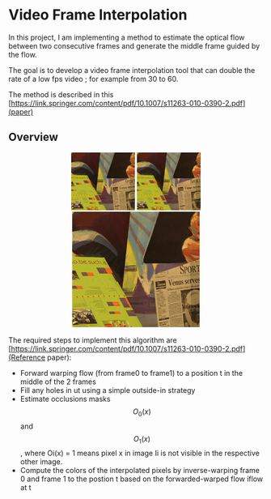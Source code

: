 

# Video Frame Interpolation

In this project, I am implementing a method to estimate the optical flow between two consecutive frames and generate the middle frame guided by the flow.

The goal is to develop a video frame interpolation tool that can double the rate of a low fps video ; for example from 30 to 60. 

The method is described in this [https://link.springer.com/content/pdf/10.1007/s11263-010-0390-2.pdf](paper)

## Overview
  <p align="center">
       <img src="./data/frame0.png" alt="Overview" width="25%">
       <img src="./data/frame1.png" alt="Overview" width="25%">
       <img src="./img/flow.gif" alt="Overview" width="50%">
 </p>

The required steps to implement this algorithm are [https://link.springer.com/content/pdf/10.1007/s11263-010-0390-2.pdf](Reference paper):

- Forward warping flow (from frame0 to frame1) to a position t in the middle of the 2 frames
- Fill any holes in ut using a simple outside-in strategy
- Estimate occlusions masks $$O_0(x)$$ and $$O_1(x)$$, where Oi(x) = 1 means pixel x in image Ii is not visible in the
respective other image.
- Compute the colors of the interpolated pixels by inverse-warping frame 0 and frame 1 to the postion t based on the forwarded-warped flow iflow at t

